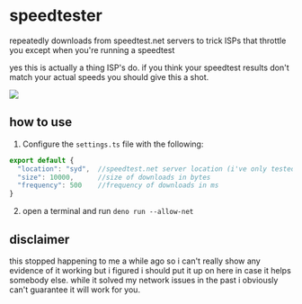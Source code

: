 # speedtester
repeatedly downloads from speedtest.net servers to trick ISPs that throttle you except when you're running a speedtest

yes this is actually a thing ISP's do. if you think your speedtest results don't match your actual speeds you should give this a shot.

![](https://i.imgur.com/zIYXmmL.png)

## how to use
1. Configure the `settings.ts` file with the following:
  ```ts
  export default {
    "location": "syd",  //speedtest.net server location (i've only tested this with regions in australia)
    "size": 10000,      //size of downloads in bytes
    "frequency": 500    //frequency of downloads in ms
  }
  ```
2. open a terminal and run `deno run --allow-net`

## disclaimer
this stopped happening to me a while ago so i can't really show any evidence of it working but i figured i should put it up on here in case it helps somebody else.
while it solved my network issues in the past i obviously can't guarantee it will work for you.
